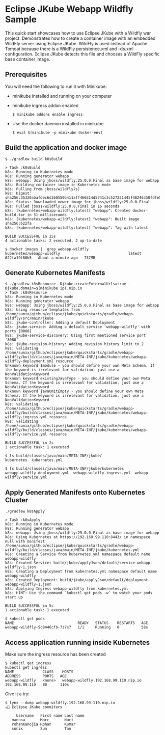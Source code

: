 # Eclipse JKube Webapp Wildfly Sample
This quick start showcases how to use Eclipse JKube with a Wildfly war project.
Demonstrates how to create a container image with an embedded WildFly server using Eclipse JKube.
WildFly is used instead of Apache Tomcat because there is a WildFly persistence.xml and -ds.xml configuration.
Eclipse JKube detects this file and chooses a WildFly specific base container image.

## Prerequisites
You will need the following to run it with Minikube:
- minikube installed and running on your computer
- minikube ingress addon enabled

      $ minikube addons enable ingress

- Use the docker daemon installed in minikube

      $ eval $(minikube -p minikube docker-env)

## Build the application and docker image
```
$ ./gradlew build k8sBuild

> Task :k8sBuild
k8s: Running in Kubernetes mode
k8s: Running generator webapp
k8s: webapp: Using jboss/wildfly:25.0.0.Final as base image for webapp
k8s: Building container image in Kubernetes mode
k8s: Pulling from jboss/wildfly7s]
k8s: Digest: sha256:35320abafdec6d360559b411aff466514d5741c3c527221445f48246350fdfe5
k8s: Status: Downloaded newer image for jboss/wildfly:25.0.0.Final
k8s: Pulled jboss/wildfly:25.0.0.Final in 16 seconds 
k8s: [kubernetes/webapp-wildfly:latest] "webapp": Created docker-build.tar in 51 milliseconds
k8s: [kubernetes/webapp-wildfly:latest] "webapp": Built image sha256:622fa
k8s: [kubernetes/webapp-wildfly:latest] "webapp": Tag with latest

BUILD SUCCESSFUL in 25s
4 actionable tasks: 2 executed, 2 up-to-date

$ docker images |  grep webapp-wildfly
kubernetes/webapp-wildfly                               latest         622fa19f80b5   About a minute ago   737MB

```

## Generate Kubernetes Manifests
```
$ ./gradlew k8sResource -Djkube.createExternalUrls=true -Djkube.domain=$(minikube ip).nip.io
> Task :k8sResource
k8s: Running in Kubernetes mode
k8s: Running generator webapp
k8s: webapp: Using jboss/wildfly:25.0.0.Final as base image for webapp
k8s: Using resource templates from /home/sunix/github/eclipse/jkube/quickstarts/gradle/webapp-wildfly/src/main/jkube
k8s: jkube-controller: Adding a default Deployment
k8s: jkube-service: Adding a default service 'webapp-wildfly' with ports [8080]
k8s: jkube-service-discovery: Using first mentioned service port '8080' 
k8s: jkube-revision-history: Adding revision history limit to 2
k8s: validating /home/sunix/github/eclipse/jkube/quickstarts/gradle/webapp-wildfly/build/classes/java/main/META-INF/jkube/kubernetes/webapp-wildfly-deployment.yml resource
Unknown keyword $module - you should define your own Meta Schema. If the keyword is irrelevant for validation, just use a NonValidationKeyword
Unknown keyword existingJavaType - you should define your own Meta Schema. If the keyword is irrelevant for validation, just use a NonValidationKeyword
Unknown keyword javaOmitEmpty - you should define your own Meta Schema. If the keyword is irrelevant for validation, just use a NonValidationKeyword
k8s: validating /home/sunix/github/eclipse/jkube/quickstarts/gradle/webapp-wildfly/build/classes/java/main/META-INF/jkube/kubernetes/webapp-wildfly-ingress.yml resource
k8s: validating /home/sunix/github/eclipse/jkube/quickstarts/gradle/webapp-wildfly/build/classes/java/main/META-INF/jkube/kubernetes/webapp-wildfly-service.yml resource

BUILD SUCCESSFUL in 2s
1 actionable task: 1 executed

$ ls build/classes/java/main/META-INF/jkube/
kubernetes  kubernetes.yml

$ ls build/classes/java/main/META-INF/jkube/kubernetes
webapp-wildfly-deployment.yml  webapp-wildfly-ingress.yml  webapp-wildfly-service.yml

```

## Apply Generated Manifests onto Kubernetes Cluster
```
./gradlew k8sApply

> Task :k8sApply
k8s: Running in Kubernetes mode
k8s: Running generator webapp
k8s: webapp: Using jboss/wildfly:25.0.0.Final as base image for webapp
k8s: Using Kubernetes at https://192.168.99.110:8443/ in namespace null with manifest /home/sunix/github/eclipse/jkube/quickstarts/gradle/webapp-wildfly/build/classes/java/main/META-INF/jkube/kubernetes.yml 
k8s: Creating a Service from kubernetes.yml namespace default name webapp-wildfly
k8s: Created Service: build/jkube/applyJson/default/service-webapp-wildfly-1.json
k8s: Creating a Deployment from kubernetes.yml namespace default name webapp-wildfly
k8s: Created Deployment: build/jkube/applyJson/default/deployment-webapp-wildfly-1.json
k8s: Applying Ingress webapp-wildfly from kubernetes.yml
k8s: HINT: Use the command `kubectl get pods -w` to watch your pods start up

BUILD SUCCESSFUL in 5s
1 actionable task: 1 executed

$ kubectl get pods
NAME                             READY   STATUS    RESTARTS   AGE
webapp-wildfly-5c8446cfb-7z7s7   1/1     Running   0          58s

```

## Access application running inside Kubernetes

Make sure the ingress resource has been created
```
$ kubectl get ingress
kubectl get ingress
NAME             CLASS    HOSTS                                  ADDRESS          PORTS   AGE
webapp-wildfly   <none>   webapp-wildfly.192.168.99.110.nip.io   192.168.99.110   80      110s
```


Give it a try:
```
$ lynx --dump webapp-wildfly.192.168.99.110.nip.io
☕🧊 Eclipse JKube commiters

     Username   First name Last name
   manusa       Marc       Nuri
   rohanKanojia Rohan      Kumar
   sunix        Sun        Tan
```

